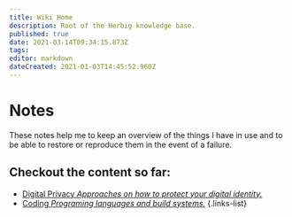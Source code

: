 ```yaml
---
title: Wiki Home
description: Root of the Herbig knowledge base.
published: true
date: 2021-03-14T09:34:15.873Z
tags: 
editor: markdown
dateCreated: 2021-01-03T14:45:52.960Z
---
```


# Notes

These notes help me to keep an overview of the things I have in use and to be able to restore or reproduce them in the event of a failure.

## Checkout the content so far:

- [Digital Privacy *Approaches on how to protect your digital identity.*](/digital_privacy)
- [Coding *Programing languages and build systems.*](/coding)
{.links-list}
